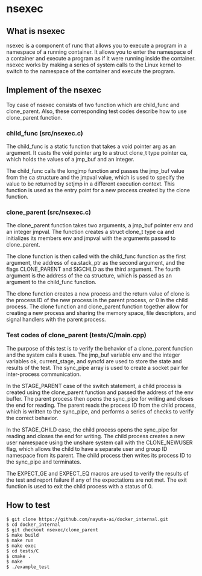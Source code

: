 # nsexec

## What is nsexec
nsexec is a component of runc that allows you to execute a program in a namespace of a running container. It allows you to enter the namespace of a container and execute a program as if it were running inside the container. nsexec works by making a series of system calls to the Linux kernel to switch to the namespace of the container and execute the program.

## Implement of the nsexec

Toy case of nsexec consists of two function which are child_func and clone_parent. Also, these corresponding test codes describe how to use clone_parent function.

### child_func (src/nsexec.c)
The child_func is a static function that takes a void pointer arg as an argument. It casts the void pointer arg to a struct clone_t type pointer ca, which holds the values of a jmp_buf and an integer.

The child_func calls the longjmp function and passes the jmp_buf value from the ca structure and the jmpval value, which is used to specify the value to be returned by setjmp in a different execution context. This function is used as the entry point for a new process created by the clone function.

### clone_parent (src/nsexec.c)
The clone_parent function takes two arguments, a jmp_buf pointer env and an integer jmpval. The function creates a struct clone_t type ca and initializes its members env and jmpval with the arguments passed to clone_parent.

The clone function is then called with the child_func function as the first argument, the address of ca.stack_ptr as the second argument, and the flags CLONE_PARENT and SIGCHLD as the third argument. The fourth argument is the address of the ca structure, which is passed as an argument to the child_func function.

The clone function creates a new process and the return value of clone is the process ID of the new process in the parent process, or 0 in the child process. The clone function and clone_parent function together allow for creating a new process and sharing the memory space, file descriptors, and signal handlers with the parent process.

### Test codes of clone_parent (tests/C/main.cpp)
The purpose of this test is to verify the behavior of a clone_parent function and the system calls it uses. The jmp_buf variable env and the integer variables ok, current_stage, and syncfd are used to store the state and results of the test. The sync_pipe array is used to create a socket pair for inter-process communication.

In the STAGE_PARENT case of the switch statement, a child process is created using the clone_parent function and passed the address of the env buffer. The parent process then opens the sync_pipe for writing and closes the end for reading. The parent reads the process ID from the child process, which is written to the sync_pipe, and performs a series of checks to verify the correct behavior.

In the STAGE_CHILD case, the child process opens the sync_pipe for reading and closes the end for writing. The child process creates a new user namespace using the unshare system call with the CLONE_NEWUSER flag, which allows the child to have a separate user and group ID namespace from its parent. The child process then writes its process ID to the sync_pipe and terminates.

The EXPECT_GE and EXPECT_EQ macros are used to verify the results of the test and report failure if any of the expectations are not met. The exit function is used to exit the child process with a status of 0.

## How to test
```
$ git clone https://github.com/nayuta-ai/docker_internal.git
$ cd docker_internal
$ git checkout nsexec/clone_parent
$ make build
$ make run
$ make exec
$ cd tests/C
$ cmake .
$ make
$ ./example_test
```